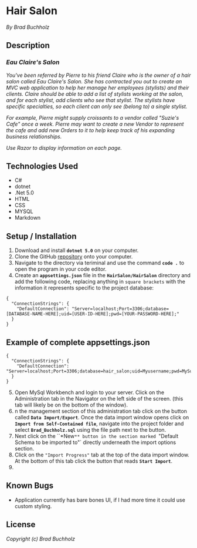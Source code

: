 # Hair Salon
_By Brad Buchholz_
## Description

### _Eau Claire's Salon_
_You've been referred by Pierre to his friend Claire who is the owner of a hair salon called Eau Claire's Salon. She has contracted you out to create an MVC web application to help her manage her employees (stylists) and their clients. Claire should be able to add a list of stylists working at the salon, and for each stylist, add clients who see that stylist. The stylists have specific specialties, so each client can only see (belong to) a single stylist._

_For example, Pierre might supply croissants to a vendor called "Suzie's Cafe" once a week. Pierre may want to create a new Vendor to represent the cafe and add new Orders to it to help keep track of his expanding business relationships._

_Use Razor to display information on each page._

## Technologies Used 
* C#
* dotnet
* .Net 5.0
* HTML
* CSS
* MYSQL
* Markdown   

## Setup / Installation 

1. Download and install **`dotnet 5.0`** on your computer. 
2. Clone the GitHub [repository](https://github.com/Bradbuchholz/HairSalon.git) onto your computer.
3. Navigate to the directory via teriminal and use the command **`code .`** to open the program in your code editor.
4. Create an **`appsettings.json`** file in the **`HairSalon/HairSalon`** directory and add the following code, replacing anything in `square brackets` with the information it represents specific to the project database: 
```
{
  "ConnectionStrings": {
    "DefaultConnection": "Server=localhost;Port=3306;database=[DATABASE-NAME-HERE];uid=[USER-ID-HERE];pwd=[YOUR-PASSWORD-HERE];"
  }
}

```
## Example of complete appsettings.json
```
{
  "ConnectionStrings": {
    "DefaultConnection": "Server=localhost;Port=3306;database=hair_salon;uid=Myusername;pwd=MySuperStrongPassword;"
  }
}
```
5. Open MySql Workbench and login to your server. Click on the Administration tab in the Navigator on the left side of the screen. (this tab will likely be on the bottom of the window).
6. n the management section of this administration tab click on the button called **`Data Import/Export`**. Once the data import window opens click on **`Import from Self-Contained file`**, navigate into the project folder and select **`Brad_Buchholz.sql`** using the file path next to the button.
7. Next click on the ``*New`** button in the section marked `"Default Schema to be imported to"` directly underneath the import options section.
8. Click on the `"Import Progress"` tab at the top of the data import window. At the bottom of this tab click the button that reads **`Start Import`**.
9.  

## Known Bugs 
* Application currently has bare bones UI, if I had more time it could use custom styling. 
## License
_Copyright (c) Brad Buchholz_